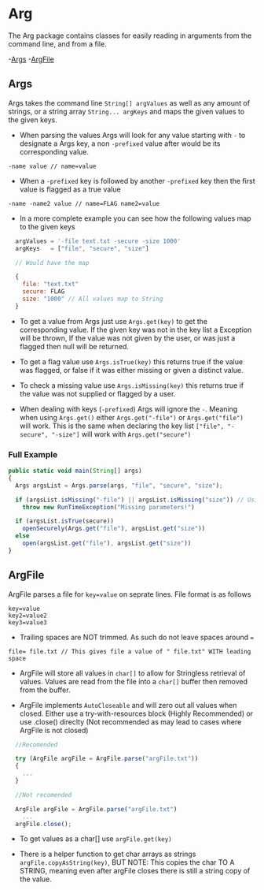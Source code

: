 # Arg
The Arg package contains classes for easily reading in arguments from the command line, and from a file.

-[Args](#Args)
-[ArgFile](#ArgFile)

## Args

Args takes the command line `String[] argValues` as well as any amount of strings, or a string array `String... argKeys` and maps the given values to the given keys. 

- When parsing the values Args will look for any value starting with `-` to designate a Args key, a non `-prefixed` value after would be its corresponding value.

~~~
-name value // name=value
~~~

- When a `-prefixed` key is followed by another `-prefixed` key then the first value is flagged as a true value

~~~
-name -name2 value // name=FLAG name2=value
~~~

- In a more complete example you can see how the following values map to the given keys
~~~javascript
  argValues = '-file text.txt -secure -size 1000'
  argKeys   = ["file", "secure", "size"]

  // Would have the map

  {
    file: "text.txt"
    secure: FLAG
    size: "1000" // All values map to String
  }
~~~

- To get a value from Args just use `Args.get(key)` to get the corresponding value. If the given key was not in the key list a Exception will be thrown, If the value was not given by the user, or was just a flagged then null will be returned.
 
- To get a flag value use `Args.isTrue(key)` this returns true if the value was flagged, or false if it was either missing or given a distinct value.

- To check a missing value use `Args.isMissing(key)` this returns true if the value was not supplied or flagged by a user.

- When dealing with keys (`-prefixed`) Args will ignore the `-`. Meaning when using `Args.get()` either `Args.get("-file")` or `Args.get("file")` will work. This is the same when declaring the key list `["file", "-secure", "-size"]` will work with `Args.get("secure")`


### Full Example

~~~javascript
public static void main(String[] args)
{
  Args argsList = Args.parse(args, "file", "secure", "size");

  if (argsList.isMissing("-file") || argsList.isMissing("size")) // Using file or -file would work interchangeably
    throw new RunTimeException("Missing parameters!")

  if (argsList.isTrue(secure))
    openSecurely(Args.get("file"), argsList.get("size"))
  else
    open(argsList.get("file"), argsList.get("size"))
}
~~~

## ArgFile

ArgFile parses a file for `key=value` on seprate lines. File format is as follows

~~~
key=value
key2=value2
key3=value3
~~~ 

- Trailing spaces are NOT trimmed. As such do not leave spaces around `=`

~~~
file= file.txt // This gives file a value of " file.txt" WITH leading space
~~~

- ArgFile will store all values in `char[]` to allow for Stringless retrieval of values. Values are read from the file into a `char[]` buffer then removed from the buffer.

- ArgFile implements `AutoCloseable` and will zero out all values when closed. Either use a try-with-resources block (Highly Recommended) or use .close() direclty (Not recommended as may lead to cases where ArgFile is not closed)


~~~javascript
  //Recomended

  try (ArgFile argFile = ArgFile.parse("argFile.txt"))
  {
    ...
  }

  //Not recomended

  ArgFile argFile = ArgFile.parse("argFile.txt")
    ...
  argFile.close();
~~~

- To get values as a char[] use `argFile.get(key)`

- There is a helper function to get char arrays as strings `argFile.copyAsString(key)`, BUT NOTE: This copies the char TO A STRING, meaning even after argFile closes there is still a string copy of the value.
